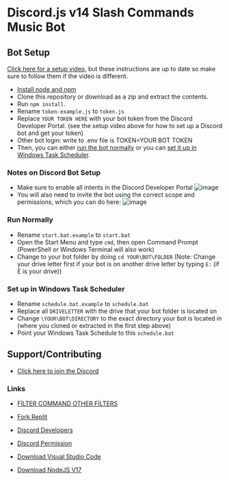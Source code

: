 # Discord.js v14 Slash Commands Music Bot

## Bot Setup

[Click here for a setup video](https://youtu.be/LQ24tdW5d8k), but these instructions are up to date so make sure to follow them if the video is different.

- [Install node and npm](https://docs.npmjs.com/downloading-and-installing-node-js-and-npm#using-a-node-version-manager-to-install-nodejs-and-npm)
- Clone this repository or download as a zip and extract the contents.
- Run `npm install`.
- Rename `token-example.js` to `token.js`
- Replace `YOUR TOKEN HERE` with your bot token from the Discord Developer Portal. (see the setup video above for how to set up a Discord bot and get your token)
- Other bot login: write to .env file is TOKEN=YOUR BOT TOKEN
- Then, you can either [run the bot normally](#run-normally) or you can [set it up in Windows Task Scheduler](#set-up-in-windows-task-scheduler).

### Notes on Discord Bot Setup
- Make sure to enable all intents in the Discord Developer Portal
![image](https://user-images.githubusercontent.com/4060573/181925950-0403ec46-f606-4ae2-bac8-6a2e30d10d9f.png)
- You will also need to invite the bot using the correct scope and permissions, which you can do here:
![image](https://user-images.githubusercontent.com/4060573/181926061-310e817a-97c5-48d8-adce-77a505c36336.png)


### Run Normally
- Rename `start.bat.example` to `start.bat`
- Open the Start Menu and type `cmd`, then open Command Prompt (PowerShell or Windows Terminal will also work)
- Change to your bot folder by doing `cd YOUR\BOT\FOLDER` (Note: Change your drive letter first if your bot is on another drive letter by typing `E:` (if E is your drive))

### Set up in Windows Task Scheduler
- Rename `schedule.bat.example` to `schedule.bat`
- Replace all `DRIVELETTER` with the drive that your bot folder is located on
- Change `\YOUR\BOT\DIRECTORY` to the exact directory your bot is located in (where you cloned or extracted in the first step above)
- Point your Windows Task Schedule to this `schedule.bat`

## Support/Contributing
- [Click here to join the Discord](https://discord.gg/Fy4WmSThRZ)

### Links

- [FİLTER COMMAND OTHER FİLTERS](https://discord-player.js.org/docs/main/master/typedef/AudioFilters)

- [Fork Replit](https://replit.com/)

- [Discord Developers](https://discord.dev)

- [Discord Permission](https://bit.ly/3L4RZpi)

- [Download Visual Studio Code](https://code.visualstudio.com/download)

- [Download NodeJS V17](https://nodejs.org/)
